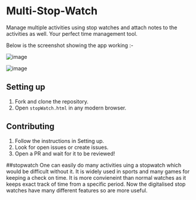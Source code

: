 # Multi-Stop-Watch
Manage multiple activities using stop watches and attach notes to the activities as well. Your perfect time management tool.

Below is the screenshot showing the app working :- 

![image](https://cloud.githubusercontent.com/assets/9693472/25718789/02f4d940-3125-11e7-8c8d-fd0212a37c38.png)

![image](https://cloud.githubusercontent.com/assets/9693472/26283282/ea0338d4-3e42-11e7-880b-3622393378e7.png)


## Setting up 
1) Fork and clone the repository.
2) Open `stopWatch.html` in any modern browser.

## Contributing
1) Follow the instructions in Setting up.
2) Look for open issues or create issues.
3) Open a PR and wait for it to be reviewed!

##stopwatch
One can easily do many activities uing a stopwatch which would be difficult without it.
It is widely used in sports and many games for keeping a check on time.
It is more convieneint than normal watches as it keeps exact track of time from a specific period.
Now the digitalised stop watches have many different features so are more useful.
